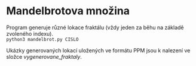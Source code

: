# Mandelbrotova množina

Program generuje různé lokace fraktálu (vždy jeden za běhu na základě zvoleného indexu).  
`python3 mandelbrot.py CISLO`

Ukázky generovaných lokací uložených ve formátu PPM jsou k nalezení ve složce *vygenerovane_fraktaly*.
